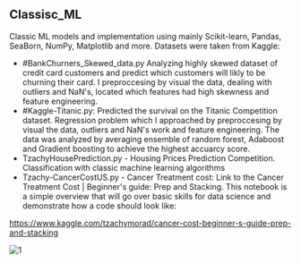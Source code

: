 ## Classisc_ML
Classic ML models and implementation using mainly Scikit-learn, Pandas, SeaBorn, NumPy, Matplotlib and more. 
Datasets were taken from Kaggle:
- #BankChurners_Skewed_data.py
Analyzing highly skewed dataset of credit card customers and predict which customers will likly to be churning their card. I preproccesing by visual the data, dealing with outliers and NaN's, located which features had high skewness and feature engineering. 
- #Kaggle-Titanic.py:
Predicted the survival on the Titanic Competition dataset. Regression problem which I approached by preproccesing by visual the data, outliers and NaN's work and feature engineering. The data was analyzed by averaging ensemble of random forest, Adaboost and Gradient boosting to achieve the highest accuarcy score.  
- TzachyHousePrediction.py - Housing Prices Prediction Competition. Classification with classic machine learning algorithms
- Tzachy-CancerCostUS.py - Cancer Treatment cost: Link to the Cancer Treatment Cost | Beginner's guide: Prep and Stacking. This notebook is a simple overview that will go over basic skills for data science and demonstrate how a code should look like:

https://www.kaggle.com/tzachymorad/cancer-cost-beginner-s-guide-prep-and-stacking

![1](https://user-images.githubusercontent.com/73366841/110638460-44e83900-81b7-11eb-81ca-dba448fc6d74.jpg)



